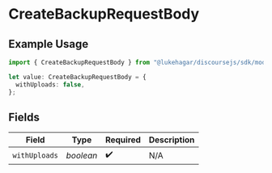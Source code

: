 # CreateBackupRequestBody

## Example Usage

```typescript
import { CreateBackupRequestBody } from "@lukehagar/discoursejs/sdk/models/operations";

let value: CreateBackupRequestBody = {
  withUploads: false,
};
```

## Fields

| Field              | Type               | Required           | Description        |
| ------------------ | ------------------ | ------------------ | ------------------ |
| `withUploads`      | *boolean*          | :heavy_check_mark: | N/A                |